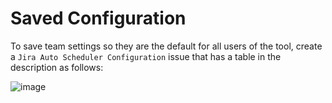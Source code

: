 # Saved Configuration

To save team settings so they are the default for all users of the tool, create a `Jira Auto Scheduler Configuration` issue that has a table in the description as follows:

![image](https://github.com/bitovi/jira-auto-scheduler/assets/78602/bd28b063-cc0d-4d30-8668-0151898f99c8)
